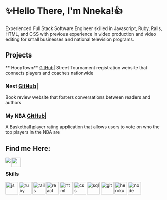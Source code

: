 # :sparkles:Hello There, I'm Nneka!:thumbsup:

Experienced Full Stack Software Engineer skilled in Javascript, Ruby, Rails, HTML, and CSS with previous experience in video production and video editing for small businesses and national television programs.

## Projects

** HoopTown** [GitHub](https://github.com/nnekauf/hoop-town)|
Street Tournament registration website that connects players and coaches nationwide
### Nest [GitHub](https://github.com/nnekauf/project-3-nest)|
Book review website that fosters conversations between readers and authors
### My NBA [GitHub](https://github.com/nnekauf/project-4-my-nba)|
A Basketball player rating application that allows users to vote on who the top players in the NBA are

## Find me Here:
<p>
  <a href="https://www.linkedin.com/in/nneka-u/"target="blank"><img align="left" src=https://icongr.am/devicon/linkedin-original.svg?size=30&color=000000" /></a>
  <a href="https://nnekacodes.medium.com/"target="blank"><img align="left" src="https://cdn.jsdelivr.net/npm/simple-icons@3.0.1/icons/medium.svg"  height="30" width="30" /></a>
</p>
<br/>
    
### Skills
<p align="left">
  
  <img src="https://icongr.am/devicon/javascript-plain.svg?size=128&color=currentColor" alt="js" align="left" width="40" height="40"/>
 <img src="https://icongr.am/devicon/ruby-original.svg?size=40&color=currentColor" alt="ruby" align="left" width="40" height="40"/>
  <img src="https://icongr.am/devicon/rails-plain-wordmark.svg?size=40&color=000000" alt="rails" align="left" width="40" height="40"/> 
  <img src="https://icongr.am/devicon/react-original-wordmark.svg?size=40&color=000000" alt="react" align="left" width="40" height="40"/> 
  <img src="https://icongr.am/devicon/html5-plain.svg?size=40&color=000000" alt="html" align="left" width="40" height="40"/> 
  <img src="https://icongr.am/devicon/css3-plain-wordmark.svg?size=40&color=000000" alt="css" align="left" width="40" height="40"/> 
  <img src="https://icongr.am/devicon/postgresql-plain-wordmark.svg?size=40&color=000000" alt="sql" align="left" width="40" height="40"/> 
  <img src="https://icongr.am/devicon/git-plain-wordmark.svg?size=40&color=000000" alt="git" align="left" width="40" height="40"/> 
  <img src="https://icongr.am/devicon/heroku-plain-wordmark.svg?size=40&color=000000" alt="heroku" align="left" width="40" height="40"/> 
  <img src="https://icongr.am/devicon/nodejs-original-wordmark.svg?size=40&color=000000" alt="node" align="left" width="40" height="40"/> 
  
</p>
